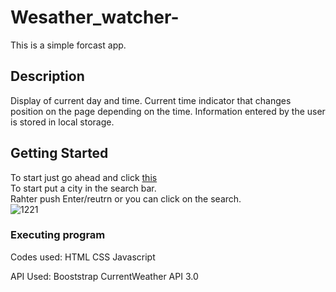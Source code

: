 #  Wesather_watcher-

This is a simple forcast app.

## Description

Display of current day and time.
Current time indicator that changes position on the page depending on the time.
Information entered by the user is stored in local storage.

## Getting Started
 To start just go ahead and click [this](https://dantheman4500.github.io/Wesather_watcher-/) <br />
 To start put a city in the search bar.<br />
 Rahter push Enter/reutrn or you can click on the search.<br />
 ![1221](https://user-images.githubusercontent.com/103381483/191634701-3691d947-49b2-4294-b739-49a7eb8277dc.PNG)
### Executing program

Codes used:
HTML 
CSS 
Javascript

API Used:
Booststrap 
CurrentWeather API 3.0
